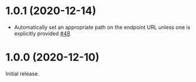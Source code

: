 # 1.0.1 (2020-12-14)

- Automatically set an appropriate path on the endpoint URL unless one is explicitly provided [#48](https://github.com/bugsnag/bugsnag-source-maps/pull/48)

# 1.0.0 (2020-12-10)

Initial release.